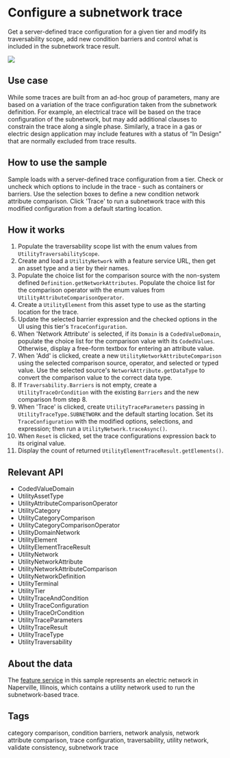 # Configure a subnetwork trace

Get a server-defined trace configuration for a given tier and modify its traversability scope, add new condition barriers and control what is included in the subnetwork trace result.

![](ConfigureSubnetworkTrace.JPG)

## Use case

While some traces are built from an ad-hoc group of parameters, many are based on a variation of the trace configuration taken from the subnetwork definition.  For example, an electrical trace will be based on the trace configuration of the subnetwork, but may add additional clauses to constrain the trace along a single phase.  Similarly, a trace in a gas or electric design application may include features with a status of “In Design” that are normally excluded from trace results.

## How to use the sample

Sample loads with a server-defined trace configuration from a tier. Check or uncheck which options to include in the trace - such as containers or barriers. Use the selection boxes to define a new condition network attribute comparison. Click 'Trace' to run a subnetwork trace with this modified configuration from a default starting location.

## How it works

1.  Populate the traversability scope list with the enum values from `UtilityTraversabilityScope`.
2.  Create and load a `UtilityNetwork` with a feature service URL, then get an asset type and a tier by their names.
3.  Populate the choice list for the comparison source with the non-system defined `Definition.getNetworkAttributes`.  Populate the choice list for the comparison operator with the enum values from `UtilityAttributeComparisonOperator`. 
4.  Create a `UtilityElement` from this asset type to use as the starting location for the trace.
5.  Update the selected barrier expression and the checked options in the UI using this tier's `TraceConfiguration`.
6.  When 'Network Attribute' is selected, if its `Domain` is a `CodedValueDomain`, populate the choice list for the comparison value with its `CodedValues`.  Otherwise, display a free-form textbox for entering an attribute value.
7. When 'Add' is clicked, create a new `UtilityNetworkAttributeComparison` using the selected comparison source, operator, and selected or typed value. Use the selected source's `NetworkAttribute.getDataType` to convert the comparison value to the correct data type.
8. If `Traversability.Barriers` is not empty, create a `UtilityTraceOrCondition` with the existing `Barriers` and the new comparison from step 8. 
9.  When 'Trace' is clicked, create `UtilityTraceParameters` passing in `UtilityTraceType.SUBNETWORK` and the default starting location.  Set its `TraceConfiguration` with the modified options, selections, and expression; then run a `UtilityNetwork.traceAsync()`.
10. When `Reset` is clicked, set the trace configurations expression back to its original value.
11. Display the count of returned `UtilityElementTraceResult.getElements()`.

## Relevant API

* CodedValueDomain
* UtilityAssetType
* UtilityAttributeComparisonOperator
* UtilityCategory
* UtilityCategoryComparison
* UtilityCategoryComparisonOperator
* UtilityDomainNetwork
* UtilityElement
* UtilityElementTraceResult
* UtilityNetwork
* UtilityNetworkAttribute
* UtilityNetworkAttributeComparison
* UtilityNetworkDefinition
* UtilityTerminal
* UtilityTier
* UtilityTraceAndCondition
* UtilityTraceConfiguration
* UtilityTraceOrCondition
* UtilityTraceParameters
* UtilityTraceResult
* UtilityTraceType
* UtilityTraversability

## About the data

The [feature service](https://sampleserver7.arcgisonline.com/arcgis/rest/services/UtilityNetwork/NapervilleElectric/FeatureServer) in this sample represents an electric network in Naperville, Illinois, which contains a utility network used to run the subnetwork-based trace.

## Tags

category comparison, condition barriers, network analysis, network attribute comparison, trace configuration, traversability, utility network, validate consistency, subnetwork trace
